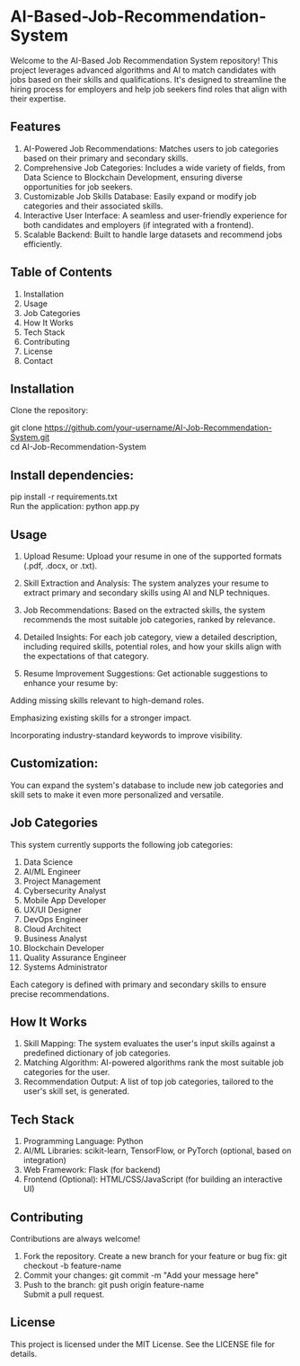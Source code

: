 # AI-Based-Job-Recommendation-System
Welcome to the AI-Based Job Recommendation System repository! This project leverages advanced algorithms and AI to match candidates with jobs based on their skills and qualifications. It's designed to streamline the hiring process for employers and help job seekers find roles that align with their expertise.

## Features
1. AI-Powered Job Recommendations: Matches users to job categories based on their primary and secondary skills.
2. Comprehensive Job Categories: Includes a wide variety of fields, from Data Science to Blockchain Development, ensuring diverse opportunities for job seekers.
3. Customizable Job Skills Database: Easily expand or modify job categories and their associated skills.
4. Interactive User Interface: A seamless and user-friendly experience for both candidates and employers (if integrated with a frontend).
5. Scalable Backend: Built to handle large datasets and recommend jobs efficiently.

## Table of Contents
1. Installation
2. Usage
3. Job Categories
4. How It Works
5. Tech Stack
6. Contributing
7. License
8. Contact

## Installation
Clone the repository:

git clone https://github.com/your-username/AI-Job-Recommendation-System.git  
cd AI-Job-Recommendation-System  

## Install dependencies:

pip install -r requirements.txt  
Run the application:
python app.py  

## Usage
1. Upload Resume:
Upload your resume in one of the supported formats (.pdf, .docx, or .txt).

2. Skill Extraction and Analysis:
The system analyzes your resume to extract primary and secondary skills using AI and NLP techniques.

3. Job Recommendations:
Based on the extracted skills, the system recommends the most suitable job categories, ranked by relevance.

4. Detailed Insights:
For each job category, view a detailed description, including required skills, potential roles, and how your skills align with the expectations of that category.

5. Resume Improvement Suggestions:
Get actionable suggestions to enhance your resume by:

Adding missing skills relevant to high-demand roles.

Emphasizing existing skills for a stronger impact.

Incorporating industry-standard keywords to improve visibility.

## Customization:
You can expand the system's database to include new job categories and skill sets to make it even more personalized and versatile.
## Job Categories
This system currently supports the following job categories:

1. Data Science
2. AI/ML Engineer
3. Project Management
4. Cybersecurity Analyst
5. Mobile App Developer
6. UX/UI Designer
7. DevOps Engineer
8. Cloud Architect
9. Business Analyst
10. Blockchain Developer
11. Quality Assurance Engineer
12. Systems Administrator


Each category is defined with primary and secondary skills to ensure precise recommendations.

## How It Works

1. Skill Mapping: The system evaluates the user's input skills against a predefined dictionary of job categories.
2. Matching Algorithm: AI-powered algorithms rank the most suitable job categories for the user.
3. Recommendation Output: A list of top job categories, tailored to the user's skill set, is generated.

## Tech Stack

1. Programming Language: Python
2. AI/ML Libraries: scikit-learn, TensorFlow, or PyTorch (optional, based on integration)
3. Web Framework: Flask (for backend)
4. Frontend (Optional): HTML/CSS/JavaScript (for building an interactive UI)

## Contributing

Contributions are always welcome!

1. Fork the repository.
Create a new branch for your feature or bug fix:
git checkout -b feature-name  
2. Commit your changes:
git commit -m "Add your message here"  
3. Push to the branch:
git push origin feature-name  
Submit a pull request.

## License
This project is licensed under the MIT License. See the LICENSE file for details.
